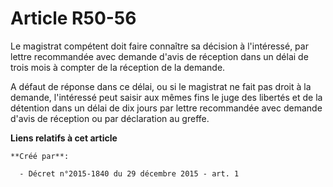 # Article R50-56

Le magistrat compétent doit faire connaître sa décision à l'intéressé, par lettre recommandée avec demande d'avis de
réception dans un délai de trois mois à compter de la réception de la demande. 

A défaut de réponse dans ce délai, ou si le magistrat ne fait pas droit à la demande, l'intéressé peut saisir aux mêmes fins
le juge des libertés et de la détention dans un délai de dix jours par lettre recommandée avec demande d'avis de réception ou
par déclaration au greffe.

**Liens relatifs à cet article**

	**Créé par**:

	  - Décret n°2015-1840 du 29 décembre 2015 - art. 1
